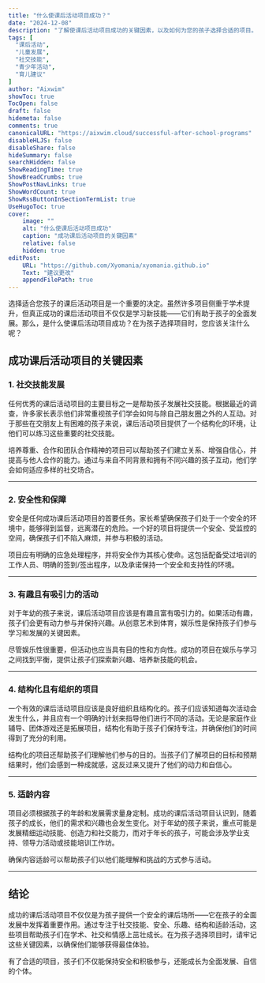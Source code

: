 ```yaml
---
title: "什么使课后活动项目成功？"
date: "2024-12-08"
description: "了解使课后活动项目成功的关键因素，以及如何为您的孩子选择合适的项目。"
tags: [
  "课后活动",
  "儿童发展",
  "社交技能",
  "青少年活动",
  "育儿建议"
]
author: "Aixwim"
showToc: true
TocOpen: false
draft: false
hidemeta: false
comments: true
canonicalURL: "https://aixwim.cloud/successful-after-school-programs"
disableHLJS: false
disableShare: false
hideSummary: false
searchHidden: false
ShowReadingTime: true
ShowBreadCrumbs: true
ShowPostNavLinks: true
ShowWordCount: true
ShowRssButtonInSectionTermList: true
UseHugoToc: true
cover:
    image: ""
    alt: "什么使课后活动项目成功"
    caption: "成功课后活动项目的关键因素"
    relative: false
    hidden: true
editPost:
    URL: "https://github.com/Xyomania/xyomania.github.io"
    Text: "建议更改"
    appendFilePath: true
---
```


选择适合您孩子的课后活动项目是一个重要的决定。虽然许多项目侧重于学术提升，但真正成功的课后活动项目不仅仅是学习新技能——它们有助于孩子的全面发展。那么，是什么使课后活动项目成功？在为孩子选择项目时，您应该关注什么呢？

<!--more-->

## 成功课后活动项目的关键因素

### 1. **社交技能发展**

任何优秀的课后活动项目的主要目标之一是帮助孩子发展社交技能。根据最近的调查，许多家长表示他们非常重视孩子们学会如何与除自己朋友圈之外的人互动。对于那些在交朋友上有困难的孩子来说，课后活动项目提供了一个结构化的环境，让他们可以练习这些重要的社交技能。

培养尊重、合作和团队合作精神的项目可以帮助孩子们建立关系、增强自信心，并提高与他人合作的能力。通过与来自不同背景和拥有不同兴趣的孩子互动，他们学会如何适应多样的社交场合。

---

### 2. **安全性和保障**

安全是任何成功课后活动项目的首要任务。家长希望确保孩子们处于一个安全的环境中，能够得到监督，远离潜在的危险。一个好的项目将提供一个安全、受监控的空间，确保孩子们不陷入麻烦，并参与积极的活动。

项目应有明确的应急处理程序，并将安全作为其核心使命。这包括配备受过培训的工作人员、明确的签到/签出程序，以及承诺保持一个安全和支持性的环境。

---

### 3. **有趣且有吸引力的活动**

对于年幼的孩子来说，课后活动项目应该是有趣且富有吸引力的。如果活动有趣，孩子们会更有动力参与并保持兴趣。从创意艺术到体育，娱乐性是保持孩子们参与学习和发展的关键因素。

尽管娱乐性很重要，但活动也应当具有目的性和方向性。成功的项目在娱乐与学习之间找到平衡，提供让孩子们探索新兴趣、培养新技能的机会。

---

### 4. **结构化且有组织的项目**

一个有效的课后活动项目应该是良好组织且结构化的。孩子们应该知道每次活动会发生什么，并且应有一个明确的计划来指导他们进行不同的活动。无论是家庭作业辅导、团体游戏还是拓展项目，结构化有助于孩子们保持专注，并确保他们的时间得到了充分的利用。

结构化的项目还帮助孩子们理解他们参与的目的。当孩子们了解项目的目标和预期结果时，他们会感到一种成就感，这反过来又提升了他们的动力和自信心。

---

### 5. **适龄内容**

项目必须根据孩子的年龄和发展需求量身定制。成功的课后活动项目认识到，随着孩子的成长，他们的需求和兴趣也会发生变化。对于年幼的孩子来说，重点可能是发展精细运动技能、创造力和社交能力，而对于年长的孩子，可能会涉及学业支持、领导力活动或技能培训工作坊。

确保内容适龄可以帮助孩子们以他们能理解和挑战的方式参与活动。

---

## 结论

成功的课后活动项目不仅仅是为孩子提供一个安全的课后场所——它在孩子的全面发展中发挥着重要作用。通过专注于社交技能、安全、乐趣、结构和适龄活动，这些项目帮助孩子们在学术、社交和情感上茁壮成长。在为孩子选择项目时，请牢记这些关键因素，以确保他们能够获得最佳体验。

有了合适的项目，孩子们不仅能保持安全和积极参与，还能成长为全面发展、自信的个体。
